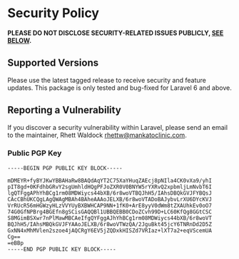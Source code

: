 # Security Policy

**PLEASE DO NOT DISCLOSE SECURITY-RELATED ISSUES PUBLICLY, [SEE BELOW](#reporting-a-vulnerability).**

## Supported Versions

Please use the latest tagged release to receive security and feature updates. This package is only tested and bug-fixed
for Laravel 6 and above.

## Reporting a Vulnerability

If you discover a security vulnerability within Laravel, please send an email to the maintainer, Rhett
Waldock <rhettw@mankatoclinic.com>.

### Public PGP Key

```
-----BEGIN PGP PUBLIC KEY BLOCK-----

mDMEYR+fyBYJKwYBBAHaRw8BAQdAqYT2C75XaYHuqZAEcj8pNIla4CK0vXa9/yhI
pIT8gd+0KFdhbGRvY2sgUmhldHQgPFJoZXR0V0BNYW5rYXRvQ2xpbmljLmNvbT6I
lgQTFggAPhYhBCg1rm08MDWiycs44bXB/6r8woVTBQJhH5/IAhsDBQkGVJFYBQsJ
CAcCBhUKCQgLAgQWAgMBAh4BAheAAAoJELXB/6r8woVTADoBAJybvLrXU6DYcKVJ
VrRUcR56mHGWzyHLzVVYUyBXBWHCAP9NN+1fK0+ArE8yyV0dWm8tZXAUhkEv0oO7
74G0GfNPBrg4BGEfn8gSCisGAQQBl1UBBQEBB0CDoZCvh99D+LC60KfQg8GGtCSC
S8MGimBSXwr7nPlMawMBCAeIfgQYFggAJhYhBCg1rm08MDWiycs44bXB/6r8woVT
BQJhH5/IAhsMBQkGVJFYAAoJELXB/6r8woVTWzQA/2JguBkt45jcY6TNRnDd2D5Z
GxNN4xMhMVlen2szoe4jAQCRgY6EV5jZQDxkHISZd7VRIaz+lXT7a2+eqVScemUA
Cg==
=eBBp
-----END PGP PUBLIC KEY BLOCK-----

```
